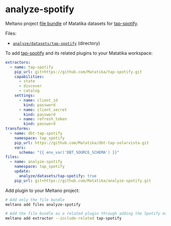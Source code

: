 # analyze-spotify
Meltano project [file bundle](https://meltano.com/docs/command-line-interface.html#file-bundle) of Matatika datasets for [tap-spotify](https://github.com/Matatika/tap-spotify).

Files:
- [`analyze/datasets/tap-spotify`](./bundle/analyze/datasets/tap-spotify) (directory)

To add [tap-spotify](https://github.com/Matatika/tap-spotify) and its related plugins to your Matatika workspace:
```yaml
extractors:
  - name: tap-spotify
    pip_url: git+https://github.com/Matatika/tap-spotify.git
    capabilities:
      - state
      - discover
      - catalog
    settings:
      - name: client_id
        kind: password
      - name: client_secret
        kind: password
      - name: refresh_token
        kind: password
transforms:
  - name: dbt-tap-spotify
    namespace: tap_spotify
    pip_url: https://github.com/Matatika/dbt-tap-solarvista.git
    vars:
      schema: "{{ env_var('DBT_SOURCE_SCHEMA') }}"
files:
  - name: analyze-spotify
    namespace: tap_spotify
    update:
      analyze/datasets/tap-spotify: true
    pip_url: git+https://github.com/Matatika/analyze-spotify.git
```

Add plugin to your Meltano project:
```bash
# Add only the file bundle
meltano add files analyze-spotify

# Add the file bundle as a related plugin through adding the Spotify extractor
meltano add extractor --include-related tap-spotify
```